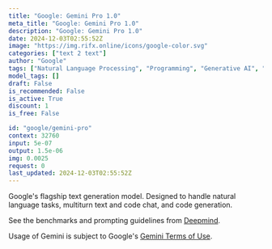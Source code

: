 ```yaml
---
title: "Google: Gemini Pro 1.0"
meta_title: "Google: Gemini Pro 1.0"
description: "Google: Gemini Pro 1.0"
date: 2024-12-03T02:55:52Z
image: "https://img.rifx.online/icons/google-color.svg"
categories: ["text 2 text"]
author: "Google"
tags: ["Natural Language Processing", "Programming", "Generative AI", "Chatbots"]
model_tags: []
draft: False
is_recommended: False
is_active: True
discount: 1
is_free: False

id: "google/gemini-pro"
context: 32760
input: 5e-07
output: 1.5e-06
img: 0.0025
request: 0
last_updated: 2024-12-03T02:55:52Z
---
```


Google's flagship text generation model. Designed to handle natural language tasks, multiturn text and code chat, and code generation.

See the benchmarks and prompting guidelines from [Deepmind](https://deepmind.google/technologies/gemini/).

Usage of Gemini is subject to Google's [Gemini Terms of Use](https://ai.google.dev/terms).

